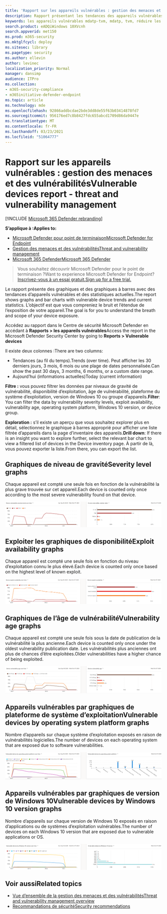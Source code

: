 ```yaml
---
title: 'Rapport sur les appareils vulnérables : gestion des menaces et des vulnérabilités'
description: Rapport présentant les tendances des appareils vulnérables et les statistiques actuelles. L’objectif est que vous compreniez le bruit et l’étendue de l’exposition de votre appareil.
keywords: les appareils vulnérables mdatp-tvm, mdatp, tvm, réduire les menaces & exposition aux vulnérabilités, réduire les menaces et les vulnérabilités, surveiller la configuration de la sécurité
search.product: eADQiWindows 10XVcnh
search.appverid: met150
ms.prod: m365-security
ms.mktglfcycl: deploy
ms.sitesec: library
ms.pagetype: security
ms.author: ellevin
author: levinec
localization_priority: Normal
manager: dansimp
audience: ITPro
ms.collection:
- m365-security-compliance
- m365initiative-defender-endpoint
ms.topic: article
ms.technology: mde
ms.openlocfilehash: 92866addbcdae2bde3dd8de55f63b03414878fd7
ms.sourcegitcommit: 956176ed7c8b8427fdc655abcd1709d86da9447e
ms.translationtype: MT
ms.contentlocale: fr-FR
ms.lasthandoff: 03/23/2021
ms.locfileid: "51064777"
---
```

# <a name="vulnerable-devices-report---threat-and-vulnerability-management"></a><span data-ttu-id="6939e-105">Rapport sur les appareils vulnérables : gestion des menaces et des vulnérabilités</span><span class="sxs-lookup"><span data-stu-id="6939e-105">Vulnerable devices report - threat and vulnerability management</span></span>

[!INCLUDE [Microsoft 365 Defender rebranding](../../includes/microsoft-defender.md)]

<span data-ttu-id="6939e-106">**S’applique à :**</span><span class="sxs-lookup"><span data-stu-id="6939e-106">**Applies to:**</span></span>

- [<span data-ttu-id="6939e-107">Microsoft Defender pour point de terminaison</span><span class="sxs-lookup"><span data-stu-id="6939e-107">Microsoft Defender for Endpoint</span></span>](https://go.microsoft.com/fwlink/?linkid=2154037)
- [<span data-ttu-id="6939e-108">Gestion des menaces et des vulnérabilités</span><span class="sxs-lookup"><span data-stu-id="6939e-108">Threat and vulnerability management</span></span>](next-gen-threat-and-vuln-mgt.md)
- [<span data-ttu-id="6939e-109">Microsoft 365 Defender</span><span class="sxs-lookup"><span data-stu-id="6939e-109">Microsoft 365 Defender</span></span>](https://go.microsoft.com/fwlink/?linkid=2118804)

><span data-ttu-id="6939e-110">Vous souhaitez découvrir Microsoft Defender pour le point de terminaison ?</span><span class="sxs-lookup"><span data-stu-id="6939e-110">Want to experience Microsoft Defender for Endpoint?</span></span> [<span data-ttu-id="6939e-111">Inscrivez-vous à un essai gratuit.</span><span class="sxs-lookup"><span data-stu-id="6939e-111">Sign up for a free trial.</span></span>](https://www.microsoft.com/microsoft-365/windows/microsoft-defender-atp?ocid=docs-wdatp-portaloverview-abovefoldlink)

<span data-ttu-id="6939e-112">Le rapport présente des graphiques et des graphiques à barres avec des tendances d’appareils vulnérables et des statistiques actuelles.</span><span class="sxs-lookup"><span data-stu-id="6939e-112">The report shows graphs and bar charts with vulnerable device trends and current statistics.</span></span> <span data-ttu-id="6939e-113">L’objectif est que vous compreniez le bruit et l’étendue de l’exposition de votre appareil.</span><span class="sxs-lookup"><span data-stu-id="6939e-113">The goal is for you to understand the breath and scope of your device exposure.</span></span> 

<span data-ttu-id="6939e-114">Accédez au rapport dans le Centre de sécurité Microsoft Defender en accédant à **Rapports > les appareils vulnérables**</span><span class="sxs-lookup"><span data-stu-id="6939e-114">Access the report in the Microsoft Defender Security Center by going to **Reports > Vulnerable devices**</span></span>

<span data-ttu-id="6939e-115">Il existe deux colonnes :</span><span class="sxs-lookup"><span data-stu-id="6939e-115">There are two columns:</span></span>

- <span data-ttu-id="6939e-116">Tendances (au fil du temps).</span><span class="sxs-lookup"><span data-stu-id="6939e-116">Trends (over time).</span></span> <span data-ttu-id="6939e-117">Peut afficher les 30 derniers jours, 3 mois, 6 mois ou une plage de dates personnalisée.</span><span class="sxs-lookup"><span data-stu-id="6939e-117">Can show the past 30 days, 3 months, 6 months, or a custom date range.</span></span>
- <span data-ttu-id="6939e-118">Aujourd’hui (informations actuelles)</span><span class="sxs-lookup"><span data-stu-id="6939e-118">Today (current information)</span></span>

<span data-ttu-id="6939e-119">**Filtre :** vous pouvez filtrer les données par niveaux de gravité de vulnérabilité, disponibilité d’exploitation, âge de vulnérabilité, plateforme du système d’exploitation, version de Windows 10 ou groupe d’appareils.</span><span class="sxs-lookup"><span data-stu-id="6939e-119">**Filter**: You can filter the data by vulnerability severity levels, exploit availability, vulnerability age, operating system platform, Windows 10 version, or device group.</span></span>

<span data-ttu-id="6939e-120">**Exploration :** s’il existe un aperçu que vous souhaitez explorer plus en détail, sélectionnez le graphique à barres approprié pour afficher une liste filtrée d’appareils dans la page d’inventaire des appareils.</span><span class="sxs-lookup"><span data-stu-id="6939e-120">**Drill down**: If there is an insight you want to explore further, select the relevant bar chart to view a filtered list of devices in the Device inventory page.</span></span> <span data-ttu-id="6939e-121">À partir de là, vous pouvez exporter la liste.</span><span class="sxs-lookup"><span data-stu-id="6939e-121">From there, you can export the list.</span></span>

## <a name="severity-level-graphs"></a><span data-ttu-id="6939e-122">Graphiques de niveau de gravité</span><span class="sxs-lookup"><span data-stu-id="6939e-122">Severity level graphs</span></span>

<span data-ttu-id="6939e-123">Chaque appareil est compté une seule fois en fonction de la vulnérabilité la plus grave trouvée sur cet appareil.</span><span class="sxs-lookup"><span data-stu-id="6939e-123">Each device is counted only once according to the most severe vulnerability found on that device.</span></span>

![Graphique des niveaux de gravité de vulnérabilité actuels de l’appareil et graphique montrant les niveaux au fil du temps.](images/tvm-report-severity.png)

## <a name="exploit-availability-graphs"></a><span data-ttu-id="6939e-125">Exploiter les graphiques de disponibilité</span><span class="sxs-lookup"><span data-stu-id="6939e-125">Exploit availability graphs</span></span>

<span data-ttu-id="6939e-126">Chaque appareil est compté une seule fois en fonction du niveau d’exploitation connu le plus élevé.</span><span class="sxs-lookup"><span data-stu-id="6939e-126">Each device is counted only once based on the highest level of known exploit.</span></span>

![Un graphique de la disponibilité actuelle de l’exploitation des appareils et un graphique montrant la disponibilité au fil du temps.](images/tvm-report-exploit-availability.png)

## <a name="vulnerability-age-graphs"></a><span data-ttu-id="6939e-128">Graphiques de l’âge de vulnérabilité</span><span class="sxs-lookup"><span data-stu-id="6939e-128">Vulnerability age graphs</span></span>

<span data-ttu-id="6939e-129">Chaque appareil est compté une seule fois sous la date de publication de la vulnérabilité la plus ancienne.</span><span class="sxs-lookup"><span data-stu-id="6939e-129">Each device is counted only once under the oldest vulnerability publication date.</span></span> <span data-ttu-id="6939e-130">Les vulnérabilités plus anciennes ont plus de chances d’être exploitées.</span><span class="sxs-lookup"><span data-stu-id="6939e-130">Older vulnerabilities have a higher chance of being exploited.</span></span>

![Graphique de l’âge actuel de vulnérabilité de l’appareil et graphique montrant l’âge au fil du temps.](images/tvm-report-age.png)

## <a name="vulnerable-devices-by-operating-system-platform-graphs"></a><span data-ttu-id="6939e-132">Appareils vulnérables par graphiques de plateforme de système d’exploitation</span><span class="sxs-lookup"><span data-stu-id="6939e-132">Vulnerable devices by operating system platform graphs</span></span>

<span data-ttu-id="6939e-133">Nombre d’appareils sur chaque système d’exploitation exposés en raison de vulnérabilités logicielles.</span><span class="sxs-lookup"><span data-stu-id="6939e-133">The number of devices on each operating system that are exposed due to software vulnerabilities.</span></span>

![Un graphique des appareils vulnérables actuels par plateforme de système d’exploitation et un graphique montrant les appareils vulnérables par les plateformes de système d’exploitation au fil du temps.](images/tvm-report-os.png)

## <a name="vulnerable-devices-by-windows-10-version-graphs"></a><span data-ttu-id="6939e-135">Appareils vulnérables par graphiques de version de Windows 10</span><span class="sxs-lookup"><span data-stu-id="6939e-135">Vulnerable devices by Windows 10 version graphs</span></span>

<span data-ttu-id="6939e-136">Nombre d’appareils sur chaque version de Windows 10 exposés en raison d’applications ou de systèmes d’exploitation vulnérables.</span><span class="sxs-lookup"><span data-stu-id="6939e-136">The number of devices on each Windows 10 version that are exposed due to vulnerable applications or OS.</span></span>

![Un graphique des appareils vulnérables actuels par version de Windows 10 et un graphique montrant les appareils vulnérables par version de Windows 10 au fil du temps.](images/tvm-report-version.png)

## <a name="related-topics"></a><span data-ttu-id="6939e-138">Voir aussi</span><span class="sxs-lookup"><span data-stu-id="6939e-138">Related topics</span></span>

- [<span data-ttu-id="6939e-139">Vue d’ensemble de la gestion des menaces et des vulnérabilités</span><span class="sxs-lookup"><span data-stu-id="6939e-139">Threat and vulnerability management overview</span></span>](next-gen-threat-and-vuln-mgt.md)
- [<span data-ttu-id="6939e-140">Recommandations de sécurité</span><span class="sxs-lookup"><span data-stu-id="6939e-140">Security recommendations</span></span>](tvm-security-recommendation.md)
